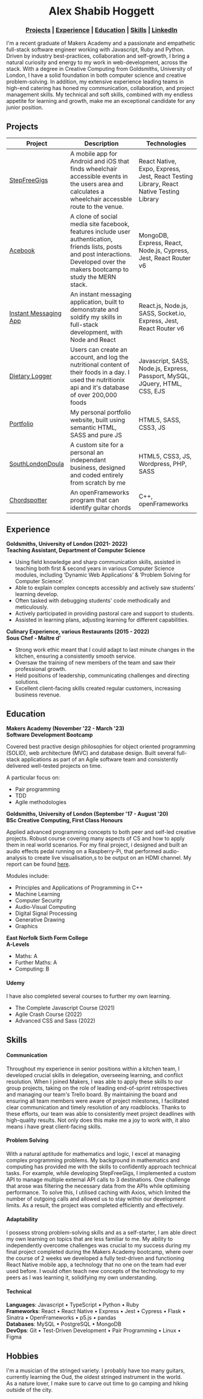 <h1 align="center"> Alex Shabib Hoggett</h1>

<h3 align="center">
<a href="#projects">Projects</a> | <a href="#experience">Experience</a> | <a href="#education">Education</a> | <a href="#skills">Skills</a> | <a href="https://www.linkedin.com/in/alex-shabib-hoggett-7597041b7/">LinkedIn</a>
</h3>
  
I'm a recent graduate of Makers Academy and a passionate and empathetic full-stack software engineer working with Javascript, Ruby and Python. Driven by industry best-practices, collaboration and self-growth, I bring a natural curiosity and energy to my work in web-development, across the stack. With a degree in Creative Computing from Goldsmiths, University of London, I have a solid foundation in both computer science and creative problem-solving. In addition, my extensive experience leading teams in high-end catering has honed my communication, collaboration, and project management skills. My technical and soft skills, combined with my endless appetite for learning and growth, make me an exceptional candidate for any junior position.

## Projects

| Project                                                     | Description                                                                                                                                                                          | Technologies                                                                           |
| ----------------------------------------------------------- | ------------------------------------------------------------------------------------------------------------------------------------------------------------------------------------ | -------------------------------------------------------------------------------------- |
| [StepFreeGigs](https://github.com/alexHoggett/step-free-gigs) | A mobile app for Android and iOS that finds wheelchair accessible events in the users area and calculates a wheelchair accessble route to the venue.                                 | React Native, Expo, Express, Jest, React Testing Library, React Native Testing Library |
| [Acebook](https://github.com/alexHoggett/acebook) | A clone of social media site facebook, features include user authentication, friends lists, posts and post interactions. Developed over the makers bootcamp to study the MERN stack. | MongoDB, Express, React, Node.js, Cypress, Jest, React Router v6                       |
| [Instant Messaging App](https://github.com/alexHoggett/chat-app)         | An instant messaging application, built to demonstrate and soldify my skills in full-stack development, with Node and React                                                          | React.js, Node.js, SASS, Socket.io, Express, Jest, React Router v6                     |
| [Dietary Logger](https://github.com/alexHoggett/diet)             | Users can create an account, and log the nutritional content of their foods in a day. I used the nutritionix api and it's database of over 200,000 foods                             | Javascript, SASS, Node.js, Express, Passport, MySQL, JQuery, HTML, CSS, EJS            |
| [Portfolio](https://github.com/alexHoggett/Portfolio)         | My personal portfolio website, built using semantic HTML, SASS and pure JS                                                         | HTML5, SASS, CSS3, JS                     |
| [SouthLondonDoula](https://robynlnalty.co.uk/) | A custom site for a personal an independant business, designed and coded entirely from scratch by me | HTML5, CSS3, JS, Wordpress, PHP, SASS |
| [Chordspotter](https://github.com/alexHoggett/ChordSpot)       | An openFrameworks program that can identify guitar chords                                                                                                                            | C++, openFrameworks                                                        |

## Experience

**Goldsmiths, University of London (2021- 2022)** </br>
**Teaching Assistant, Department of Computer Science**

- Using field knowledge and sharp communication skills, assisted in teaching both first & second years in various Computer Science modules, including ‘Dynamic Web Applications’ & ‘Problem Solving for Computer Science’.
- Able to explain complex concepts accessibly and actively saw students’ learning develop.
- Often tasked with debugging students' code methodically and meticulously.
- Actively participated in providing pastoral care and support to students.
- Assisted in learning plans, adjusting learning for different capabilities.

**Culinary Experience, various Restaurants (2015 - 2022)** </br>
**Sous Chef - Maître d'**

- Strong work ethic meant that I could adapt to last minute changes in the kitchen, ensuring a consistently smooth service.
- Oversaw the training of new members of the team and saw their professional growth.
- Held positions of leadership, communicating challenges and directing solutions.
- Excellent client-facing skills created regular customers, increasing business revenue.

## Education

**Makers Academy (November '22 - March '23)** </br>
**Software Development Bootcamp**

Covered best practive design philosophies for object oriented programming (SOLID), web architecture (MVC) and database design. Built several full-stack applications as part of an Agile software team and consistently delivered well-tested projects on time.

A particular focus on:
- Pair programming
- TDD
- Agile methodologies


**Goldsmiths, University of London (September '17 - August '20)** </br>
**BSc Creative Computing, First Class Honours**

Applied advanced programming concepts to both peer and self-led creative projects. Robust course covering many aspects of CS and how to apply them in real world scenarios. For my final project, i designed and built an audio effects pedal running on a Raspberry-Pi, that performed audio-analysis to create live visualisation,s to be output on an HDMI channel. My report can be found [here](https://documentcloud.wondershare.com/share/review/zwp63GvBBikzABv2bG5wNj2vGKNLl4YO2f1kwAhqQmWeoTZmz_w_TEAtEbEZcAzMJgsdY9azokXMBfzYLz8u_g?lang=en-us).

Modules include:

- Principles and Applications of Programming in C++
- Machine Learning
- Computer Security
- Audio-Visual Computing
- Digital Signal Processing
- Generative Drawing
- Graphics

**East Norfolk Sixth Form College** </br>
**A-Levels**

- Maths: A
- Further Maths: A
- Computing: B

#### Udemy

I have also completed several courses to further my own learning.

- The Complete Javascript Course (2021)
- Agile Crash Course (2022)
- Advanced CSS and Sass (2022)

## Skills

#### Communication

Throughout my experience in senior positions within a kitchen team, I developed crucial skills in delegation, overseeing learning, and conflict resolution. When I joined Makers, I was able to apply these skills to our group projects, taking on the role of leading end-of-sprint retrospectives and managing our team's Trello board. By maintaining the board and ensuring all team members were aware of project milestones, I facilitated clear communication and timely resolution of any roadblocks. Thanks to these efforts, our team was able to consistently meet project deadlines with high-quality results. Not only does this make me a joy to work with, it also means i have great client-facing skills.

#### Problem Solving

With a natural aptitude for mathematics and logic, I excel at managing complex programming problems. My background in mathematics and computing has provided me with the skills to confidently approach technical tasks. For example, while developing StepFreeGigs, I implemented a custom API to manage multiple external API calls to 3 destinations. One challenge that arose was filtering the necessary data from the APIs while optimising performance. To solve this, I utilised caching with Axios, which limited the number of outgoing calls and allowed us to stay within our development limits. As a result, the project was completed efficiently and effectively.

#### Adaptability

I possess strong problem-solving skills and as a self-starter, I am able direct my own learning on topics that are less familiar to me. My ability to independently overcome challenges was crucial to my success during my final project completed during the Makers Academy bootcamp, where over the course of 2 weeks we developed a fully test-driven and functioning React Native mobile app, a technology that no one on the team had ever used before. I would often teach new concepts of the technology to my peers as I was learning it, solidifying my own understanding.

#### Technical
**Languages**: Javascript • TypeScript • Python • Ruby </br>
**Frameworks**: React • React Native • Express • Jest • Cypress • Flask • Sinatra • OpenFrameworks • p5.js • pandas </br>
**Databases**: MySQL • PostgreSQL • MongoDB </br>
**DevOps**: Git • Test-Driven Development • Pair Programming • Linux • Figma </br>

## Hobbies
I'm a musician of the stringed variety. I probably have too many guitars, currently learning the Oud, the oldest stringed instrument in the world. </br>
As a nature lover, I make sure to carve out time to go camping and hiking outside of the city.
